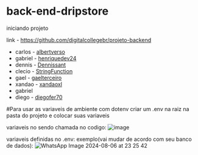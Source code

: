 ﻿# back-end-dripstore

iniciando projeto

link - https://github.com/digitalcollegebr/projeto-backend

- carlos - [albertverso](https://github.com/albertverso)
- gabriel - [henriquedev24](https://github.com/henriquedev24)
- dennis - [Dennissant](https://github.com/Dennissant)
- clecio - [StringFunction](https://github.com/StringFunction)
- gael - [gaelterceiro](https://github.com/gaelterceiro)
- xandao - [xandaoxl](https://github.com/xandaoxl)
- gabriel
- diego - [diegofer70](https://github.com/diegofer70)


#Para usar as variaveis de ambiente com dotenv criar um .env na raiz na pasta do projeto e colocar suas variaveis

variaveis no sendo chamada no codigo:
![image](https://github.com/user-attachments/assets/3a1b9bea-d502-45a8-af78-e7b63aa932bc)

variaveis definidas no .env:
  exemplo(vai mudar de acordo com seu banco de dados):
![WhatsApp Image 2024-08-06 at 23 25 42](https://github.com/user-attachments/assets/7d371509-4a9b-4af6-9254-4d0e30cde951)
